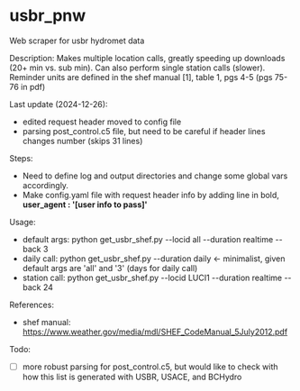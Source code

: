 # usbr_pnw
Web scraper for usbr hydromet data

Description:
Makes multiple location calls, greatly speeding up downloads (20+ min vs. sub min).  Can also perform single station calls (slower).  Reminder units are defined in the shef manual [1], table 1, pgs 4-5 (pgs 75-76 in pdf) 

Last update (2024-12-26):
- edited request header moved to config file
- parsing post_control.c5 file, but need to be careful if header lines changes number (skips 31 lines)

Steps:
- Need to define log and output directories and change some global vars accordingly.
- Make config.yaml file with request header info by adding line in bold, **user_agent : '[user info to pass]'**


Usage: 
- default args:   python get_usbr_shef.py --locid all --duration realtime --back 3
- daily call:     python get_usbr_shef.py --duration daily  <- minimalist, given default args are 'all' and '3' (days for daily call) 
- station call:   python get_usbr_shef.py --locid LUCI1 --duration realtime --back 24

References:
- shef manual: https://www.weather.gov/media/mdl/SHEF_CodeManual_5July2012.pdf

Todo:
- [ ] more robust parsing for post_control.c5, but would like to check with how this list is generated with USBR, USACE, and BCHydro
